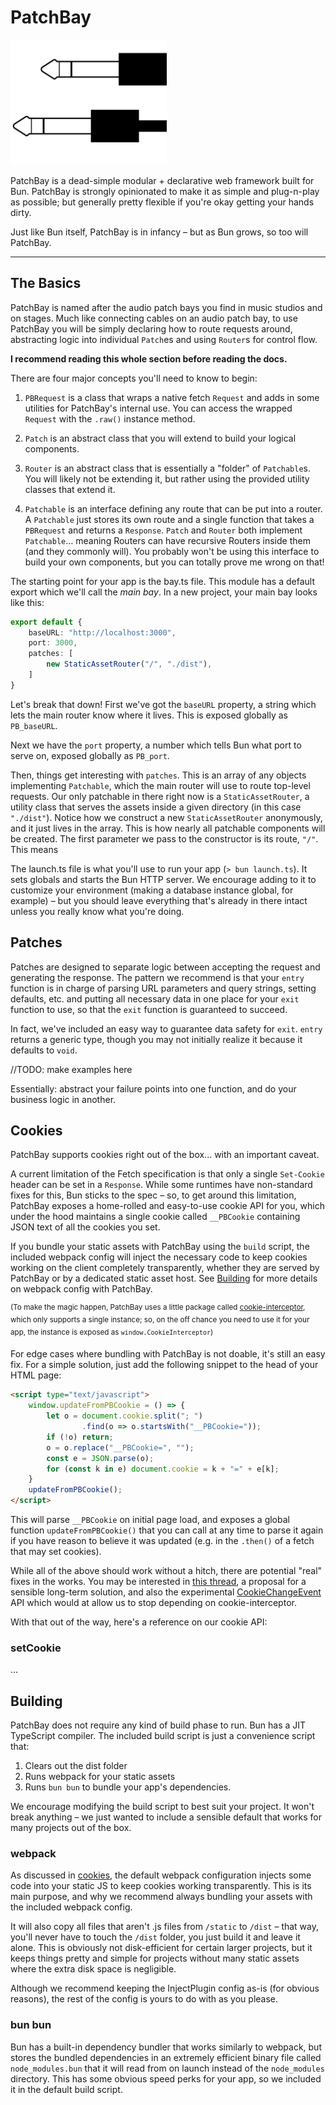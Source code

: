 # PatchBay

<img src="PatchBay-logo.png" alt="PatchBay Logo" width="250">

PatchBay is a dead-simple modular + declarative web framework built for Bun. PatchBay is strongly opinionated to make
it as simple and plug-n-play as possible; but generally pretty flexible if you're okay getting your hands dirty.

Just like Bun itself, PatchBay is in infancy – but as Bun grows, so too will PatchBay.

---

## The Basics

PatchBay is named after the audio patch bays you find in music studios and on stages. Much like connecting cables on
an audio patch bay, to use PatchBay you will be simply declaring how to route requests around, abstracting logic into
individual `Patch`es and using `Router`s for control flow.

**I recommend reading this whole section before reading the docs.**

There are four major concepts you'll need to know to begin:

1. `PBRequest` is a class that wraps a native fetch `Request` and adds in some utilities for PatchBay's internal use.
   You can access the wrapped `Request` with the `.raw()` instance method.
   

2. `Patch` is an abstract class that you will extend to build your logical components.
   

3. `Router` is an abstract class that is essentially a "folder" of `Patchable`s. You will likely not be extending it,
   but rather using the provided utility classes that extend it.
   

4. `Patchable` is an interface defining any route that can be put into a router. A `Patchable` just stores its own
   route and a single function that takes a `PBRequest` and returns a `Response`. `Patch` and `Router` both implement
   `Patchable`... meaning Routers can have recursive Routers inside them (and they commonly will). You probably won't
   be using this interface to build your own components, but you can totally prove me wrong on that!

The starting point for your app is the bay.ts file. This module has a default export which we'll call
the *main bay*. In a new project, your main bay looks like this:

```typescript
export default {
    baseURL: "http://localhost:3000",
    port: 3000,
    patches: [
        new StaticAssetRouter("/", "./dist"),
    ]
}
```

Let's break that down! First we've got the `baseURL` property, a string which lets the main router know where it
lives. This is exposed globally as `PB_baseURL`.

Next we have the `port` property, a number which tells Bun what port
to serve on, exposed globally as `PB_port`.

Then, things get interesting with `patches`. This is an array of any objects implementing `Patchable`, which the main
router will use to route top-level requests. Our only patchable in there right now is a `StaticAssetRouter`, a utility
class that serves the assets inside a given directory (in this case `"./dist"`). Notice how we construct a new
`StaticAssetRouter` anonymously, and it just lives in the array. This is how nearly all patchable components will be
created. The first parameter we pass to the constructor is its route, `"/"`. This means 

The launch.ts file is what you'll use to run your app (`> bun launch.ts`). It sets globals and starts the Bun HTTP
server. We encourage adding to it to customize your environment (making a database instance global, for example) – but
you should leave everything that's already in there intact unless you really know what you're doing.

## Patches

Patches are designed to separate logic between accepting the request and generating the response. The pattern we
recommend is that your `entry` function is in charge of parsing URL parameters and query strings, setting defaults,
etc. and putting all necessary data in one place for your `exit` function to use, so that the `exit` function is
guaranteed to succeed.

In fact, we've included an easy way to guarantee data safety for `exit`. `entry` returns
a generic type, though you may not initially realize it because it defaults to `void`.

//TODO: make examples here

Essentially: abstract your failure points into one function, and do your business logic in another.

## Cookies

PatchBay supports cookies right out of the box... with an important caveat.

A current limitation of the Fetch specification is that only a single `Set-Cookie` header can be set in a `Response`.
While some runtimes have non-standard fixes for this, Bun sticks to the spec – so, to get around this
limitation, PatchBay exposes a home-rolled and easy-to-use cookie API for you, which under the hood maintains a single
cookie called `__PBCookie` containing JSON text of all the cookies you set.

If you bundle your static assets with PatchBay using the `build` script, the included webpack config will inject the
necessary code to keep cookies working on the client completely transparently, whether they are served by PatchBay or
by a dedicated static asset host. See [Building](#building) for more details on webpack config with PatchBay.

<sup>(To make the magic happen, PatchBay uses a little package called [cookie-interceptor](https://github.com/keqingrong/cookie-interceptor),
which only supports a single instance; so, on the off chance you need to use it for your app, the instance is exposed
as `window.CookieInterceptor`)</sup>

For edge cases where bundling with PatchBay is not doable, it's still an easy fix. For a simple solution, just add
the following snippet to the head of your HTML page:

```html
<script type="text/javascript">
    window.updateFromPBCookie = () => {
        let o = document.cookie.split("; ")
                .find(o => o.startsWith("__PBCookie="));
        if (!o) return;
        o = o.replace("__PBCookie=", "");
        const e = JSON.parse(o);
        for (const k in e) document.cookie = k + "=" + e[k];
    }
    updateFromPBCookie();
</script>
```

This will parse `__PBCookie` on initial page load, and exposes a global function `updateFromPBCookie()` that you can
call at any time to parse it again if you have reason to believe it was updated (e.g. in the `.then()` of a fetch that
may set cookies).

While all of the above should work without a hitch, there are potential "real" fixes in the works. You may be interested
in [this thread](https://github.com/whatwg/fetch/pull/1346), a proposal for a sensible long-term solution, and also the
experimental [CookieChangeEvent](https://developer.mozilla.org/en-US/docs/Web/API/CookieChangeEvent) API which would at
allow us to stop depending on cookie-interceptor.

With that out of the way, here's a reference on our cookie API:

### setCookie

...

## Building

PatchBay does not require any kind of build phase to run. Bun has a JIT TypeScript compiler. The included build script
is just a convenience script that:
1. Clears out the dist folder
2. Runs webpack for your static assets
3. Runs `bun bun` to bundle your app's dependencies.

We encourage modifying the build script to best suit your project. It won't break anything – we just wanted to include
a sensible default that works for many projects out of the box.

### webpack

As discussed in [cookies](#cookies), the default webpack configuration injects some code into your static JS to keep
cookies working transparently. This is its main purpose, and why we recommend always bundling your assets with the
included webpack config.

It will also copy all files that aren't .js files from `/static` to `/dist` – that way, you'll never have to touch the
`/dist` folder, you just build it and leave it alone. This is obviously not disk-efficient for certain larger projects,
but it keeps things pretty and simple for projects without many static assets where the extra disk space is negligible.

Although we recommend keeping the InjectPlugin config as-is (for obvious reasons), the rest of the config is yours to
do with as you please.

### bun bun

Bun has a built-in dependency bundler that works similarly to webpack, but stores the bundled dependencies in an
extremely efficient binary file called `node_modules.bun` that it will read from on launch instead of the
`node_modules` directory. This has some obvious speed perks for your app, so we included it in the default build script.
